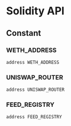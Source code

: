 # Solidity API

## Constant

### WETH_ADDRESS

```solidity
address WETH_ADDRESS
```

### UNISWAP_ROUTER

```solidity
address UNISWAP_ROUTER
```

### FEED_REGISTRY

```solidity
address FEED_REGISTRY
```

